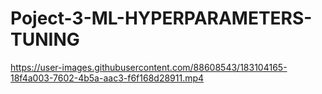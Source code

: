 # Poject-3-ML-HYPERPARAMETERS-TUNING
https://user-images.githubusercontent.com/88608543/183104165-18f4a003-7602-4b5a-aac3-f6f168d28911.mp4


